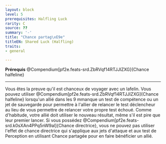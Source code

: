```yaml
---
layout: block
level: 5
prerequisites: Halfling Luck
rarity: C
source: ??
summary: '-'
title: "Chance partag\xE9e"
titleEN: Shared Luck (Halfling)
traits:
- general

---
```


<p><span id="ctl00_MainContent_DetailedOutput"><strong>Prérequis</strong> @Compendium[pf2e.feats-srd.ZbRVqf14RTJJIZXG]{Chance halfeline}<br /></span></p>
<hr />
<p>Vous êtes la preuve qu'il est chanceux de voyager avec un lafelin. Vous pouvez utiliser @Compendium[pf2e.feats-srd.ZbRVqf14RTJJIZXG]{Chance halfeline} lorsqu'un allié dans les 9 mmanque un test de compétence ou un jet de sauvegarde pour permettre à l'allier de relancer le test déclencheur au lieu de vous permettre de relancer votre propre test échoué. Comme d'habitude, votre allié doit utiliser le nouveau résultat, même s'il est pire que leur premier lancer. Si vous possédez @Compendium[pf2e.feats-srd.k0sXAn4PPq5nW9al]{Chance directrice}, vous ne pouvez pas utiliser l'effet de chance directrice qui s'applique aux jets d'attaque et aux test de Perception en utilisant Chance partagée pour en faire bénéficier un allié.&nbsp;</p>